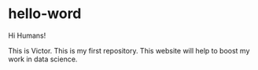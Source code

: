 # hello-word

Hi Humans!

This is Victor. This is my first repository.
This website will help to boost my work in data science.
